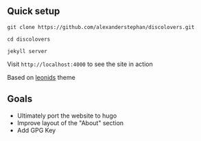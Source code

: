 ## Quick setup

`git clone https://github.com/alexanderstephan/discolovers.git`

`cd discolovers`

`jekyll server`

Visit `http://localhost:4000` to see the site in action

Based on [leonids](https://github.com/renyuanz/leonids) theme

## Goals

- Ultimately port the website to hugo
- Improve layout of the "About" section
- Add GPG Key
